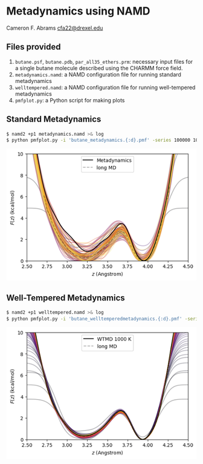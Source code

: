 # Metadynamics using NAMD

Cameron F. Abrams cfa22@drexel.edu

## Files provided 

1. `butane.psf`, `butane.pdb`, `par_all35_ethers.prm`: necessary input files for a single butane molecule described using the CHARMM force field.
2. `metadynamics.namd`: a NAMD configuration file for running standard metadynamics
3. `welltempered.namd`: a NAMD configuration file for running well-tempered metadynamics
4. `pmfplot.py`: a Python script for making plots

## Standard Metadynamics

```bash
$ namd2 +p1 metadynamics.namd >& log 
$ python pmfplot.py -i 'butane_metadynamics.{:d}.pmf' -series 100000 10000000 100000 -o metad.png
```

![](metad.png)

## Well-Tempered Metadynamics

```bash
$ namd2 +p1 welltempered.namd >& log
$ python pmfplot.py -i 'butane_welltemperedmetadynamics.{:d}.pmf' -series 100000 10000000 100000 -o wtmd.png
```

![](wtmd.png)